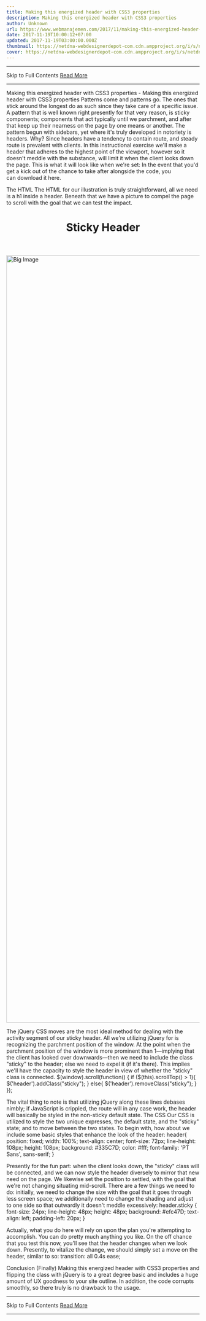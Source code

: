 ```yaml
---
title: Making this energized header with CSS3 properties
description: Making this energized header with CSS3 properties
author: Unknown
url: https://www.webmanajemen.com/2017/11/making-this-energized-header-with-css3.html
date: 2017-11-19T10:00:12+07:00
updated: 2017-11-19T03:00:00.000Z
thumbnail: https://netdna-webdesignerdepot-com.cdn.ampproject.org/i/s/netdna.webdesignerdepot.com/uploads/2014/05/thumbnail8.jpg
cover: https://netdna-webdesignerdepot-com.cdn.ampproject.org/i/s/netdna.webdesignerdepot.com/uploads/2014/05/thumbnail8.jpg
---
```


<hr/> Skip to Full Contents <a href="https://www.webmanajemen.com/2017/11/making-this-energized-header-with-css3.html" rel="follow" class="button" id="read-more">Read More</a> <hr/> Making this energized header with CSS3 properties - Making this energized header with CSS3 properties Patterns come and patterns go. The ones that stick around the longest do as such since they take care of a specific issue. A pattern that is well known right presently for that very reason, is sticky components; components that act typically until we parchment, and after that keep up their nearness on the page by one means or another.
The pattern begun with sidebars, yet where it's truly developed in notoriety is headers. Why? Since headers have a tendency to contain route, and steady route is prevalent with clients.
In this instructional exercise we'll make a header that adheres to the highest point of the viewport, however so it doesn't meddle with the substance, will limit it when the client looks down the page.
This is what it will look like when we're set:
In the event that you'd get a kick out of the chance to take after alongside the code, you can download it here.

  The HTML
The HTML for our illustration is truly straightforward, all we need is a h1 inside a header. Beneath that we have a picture to compel the page to scroll with the goal that we can test the impact.

<header><h1>Sticky Header</h1></header> 
<img src="large-image.jpg" width="782" height="2000" alt="Big Image" />


  The jQuery
CSS moves are the most ideal method for dealing with the activity segment of our sticky header. All we're utilizing jQuery for is recognizing the parchment position of the window.
At the point when the parchment position of the window is more prominent than 1—implying that the client has looked over downwards—then we need to include the class "sticky" to the header; else we need to expel it (if it's there). This implies we'll have the capacity to style the header in view of whether the "sticky" class is connected.
$(window).scroll(function() { 
if ($(this).scrollTop() > 1){   
$('header').addClass("sticky"); 
} 
else{ 
$('header').removeClass("sticky"); 
} 
});


The vital thing to note is that utilizing jQuery along these lines debases nimbly; if JavaScript is crippled, the route will in any case work, the header will basically be styled in the non-sticky default state. 
  The CSS
Our CSS is utilized to style the two unique expresses, the default state, and the "sticky" state; and to move between the two states.
To begin with, how about we include some basic styles that enhance the look of the header:
header{ 
position: fixed; 
width: 100%; 
text-align: center; 
font-size: 72px; 
line-height: 108px; 
height: 108px; 
background: #335C7D; 
color: #fff; 
font-family: 'PT Sans', sans-serif; 
}

Presently for the fun part: when the client looks down, the "sticky" class will be connected, and we can now style the header diversely to mirror that new need on the page. We likewise set the position to settled, with the goal that we're not changing situating mid-scroll.
There are a few things we need to do: initially, we need to change the size with the goal that it goes through less screen space; we additionally need to change the shading and adjust to one side so that outwardly it doesn't meddle excessively:
header.sticky { 
font-size: 24px; 
line-height: 48px; 
height: 48px; 
background: #efc47D; 
text-align: left; 
padding-left: 20px; 
}

Actually, what you do here will rely on upon the plan you're attempting to accomplish. You can do pretty much anything you like.
On the off chance that you test this now, you'll see that the header changes when we look down.
Presently, to vitalize the change, we should simply set a move on the header, similar to so:
transition: all 0.4s ease;


  Conclusion (Finally)
Making this energized header with CSS3 properties and flipping the class with jQuery is to a great degree basic and includes a huge amount of UX goodness to your site outline.
In addition, the code corrupts smoothly, so there truly is no drawback to the usage. <hr/> Skip to Full Contents <a href="https://www.webmanajemen.com/2017/11/making-this-energized-header-with-css3.html" rel="follow" class="button" id="read-more">Read More</a> <hr/>